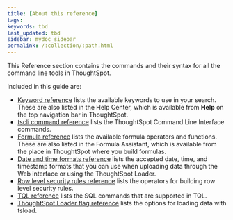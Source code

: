 ```yaml
---
title: [About this reference]
tags:
keywords: tbd
last_updated: tbd
sidebar: mydoc_sidebar
permalink: /:collection/:path.html
---
```

This Reference section contains the commands and their syntax for all the command line tools in ThoughtSpot.

Included in this guide are:

-   [Keyword reference](keyword_reference.html#) lists the available keywords to use in your search. These are also listed in the Help Center, which is available from **Help** on the top navigation bar in ThoughtSpot.
-   [tscli command reference](tscli_command_ref.html#) lists the ThoughtSpot Command Line Interface commands.
-   [Formula reference](formula_reference.html#) lists the available formula operators and functions. These are also listed in the Formula Assistant, which is available from the place in ThoughtSpot where you build formulas.
-   [Date and time formats reference](date_formats_for_loading.html#) lists the accepted date, time, and timestamp formats that you can use when uploading data through the Web interface or using the ThoughtSpot Loader.
-   [Row level security rules reference](rls_rule_builder_reference.html#) lists the operators for building row level security rules.
-   [TQL reference](sql_cli_commands.html#) lists the SQL commands that are supported in TQL.
-   [ThoughtSpot Loader flag reference](data_importer_ref.html#) lists the options for loading data with tsload.
